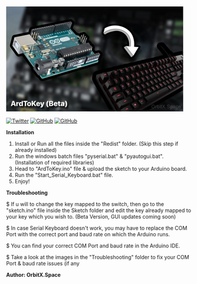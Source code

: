 ![ArdToKey(Beta)](ArdToKey_Banner.jpg)

<a href='https://twitter.com/OrbitX_Space?t=jEPMn_Dx5wny0qKDew298Q&s=08' target="_blank"><img alt='Twitter' src='https://img.shields.io/badge/OrbitX.Space-100000?style=flat&logo=Twitter&logoColor=white&labelColor=08a4f6&color=2f3136'/></a>
<a href='' target="_blank"><img alt='GitHub' src='https://img.shields.io/badge/GitHub-Passing-100000?style=flat&logo=GitHub&logoColor=white&labelColor=2b3838&color=2aae48'/></a>
<a href='https://github.com/shivamkapasia0' target="_blank"><img alt='GitHub' src='https://img.shields.io/badge/License-GNU-100000?style=flat&logo=GitHub&logoColor=white&labelColor=2b3838&color=c7ba00'/></a>

**Installation** 

1. Install or Run all the files inside the "Redist" folder. (Skip this step if already installed)
2. Run the windows batch files "pyserial.bat" & "pyautogui.bat". (Installation of required libraries)
3. Head to "ArdToKey.ino" file & upload the sketch to your Arduino board.
4. Run the "Start_Serial_Keyboard.bat" file.
5. Enjoy!


**Troubleshooting**

$ If u will to change the key mapped to the switch, then go to the "sketch.ino" file inside the Sketch folder and edit the key already mapped to your key which you wish to. (Beta Version, GUI updates coming soon)

$ In case Serial Keyboard doesn't work, you may have to replace the COM Port with the correct port and baud rate on which the Arduino runs.

$ You can find your correct COM Port and baud rate in the Arduino IDE.	

$ Take a look at the images in the "Troubleshooting" folder to fix your COM Port & baud rate issues (if any



**Author: OrbitX.Space**
